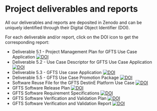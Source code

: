 # Project deliverables and reports

All our deliverables and reports are deposited in Zenodo and can be uniquely identified through their Digital Object Identifier (DOI).

For each deliverable and/or report, click on the DOI icon to get the corresponding report:

- Deliverable 5.1 - Project Management Plan for GFTS Use Case Application [![DOI](https://zenodo.org/badge/DOI/10.5281/zenodo.11185947.svg)](https://doi.org/10.5281/zenodo.11185947)
- Deliverable 5.2 - Use Case Descriptor for GFTS Use Case Application [![DOI](https://zenodo.org/badge/DOI/10.5281/zenodo.11186083.svg)](https://doi.org/10.5281/zenodo.11186083)
- Deliverable 5.3 - GFTS Use case Application [![DOI](https://zenodo.org/badge/DOI/10.5281/zenodo.11186122.svg)](https://doi.org/10.5281/zenodo.11186122)
- Deliverable 5.5 - GFTS Use Case Promotion Package [![DOI](https://zenodo.org/badge/DOI/10.5281/zenodo.11186178.svg)](https://doi.org/10.5281/zenodo.11186178)
- Software Reuse File for the GFTS DestinE Platform Use Case [![DOI](https://zenodo.org/badge/DOI/10.5281/zenodo.11186190.svg)](https://doi.org/10.5281/zenodo.11186190)
- GFTS Software Release Plan [![DOI](https://zenodo.org/badge/DOI/10.5281/zenodo.11186226.svg)](https://doi.org/10.5281/zenodo.11186226)
- GFTS Software Requirement Specifications [![DOI](https://zenodo.org/badge/DOI/10.5281/zenodo.11186256.svg)](https://doi.org/10.5281/zenodo.11186256)
- GFTS Software Verification and Validation Plan [![DOI](https://zenodo.org/badge/DOI/10.5281/zenodo.11186287.svg)](https://doi.org/10.5281/zenodo.11186287)
- GFTS Software Verification and Validation Report [![DOI](https://zenodo.org/badge/DOI/10.5281/zenodo.11186317.svg)](https://doi.org/10.5281/zenodo.11186317)
